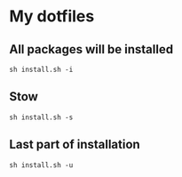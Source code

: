 # My dotfiles

## All packages will be installed

`sh install.sh -i`

## Stow

`sh install.sh -s`

## Last part of installation

`sh install.sh -u`


